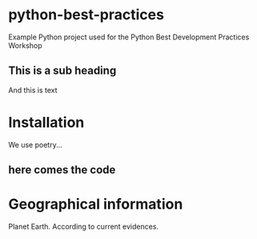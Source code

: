 # python-best-practices
Example Python project used for the Python Best Development Practices Workshop 

## This is a sub heading
And this is text

# Installation
We use poetry...

## here comes the code
[comment]: # (TODO add code)

# Geographical information
Planet Earth. According to current evidences.